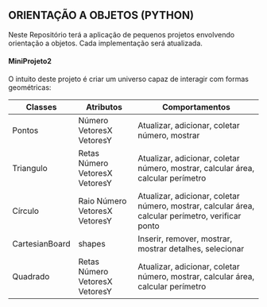 ## ORIENTAÇÃO A OBJETOS (PYTHON)

Neste Repositório terá a aplicação de pequenos projetos envolvendo orientação a objetos. Cada implementação será atualizada.

#### MiniProjeto2

O intuito deste projeto é criar um universo capaz de interagir com formas geométricas:



| Classes        | Atributos                      | Comportamentos                                               |
| -------------- | ------------------------------ | ------------------------------------------------------------ |
| Pontos         | Número VetoresX VetoresY       | Atualizar, adicionar, coletar  número, mostrar               |
| Triangulo      | Retas Número VetoresX VetoresY | Atualizar, adicionar, coletar número, mostrar, calcular  área, calcular perímetro |
| Círculo        | Raio Número VetoresX VetoresY  | Atualizar, adicionar, coletar  número, mostrar, calcular  área, calcular perímetro,  verificar ponto |
| CartesianBoard | shapes                         | Inserir, remover, mostrar,  mostrar detalhes, selecionar     |
| Quadrado       | Retas Número VetoresX VetoresY | Atualizar, adicionar, coletar  número, mostrar, calcular  área, calcular perímetro |

